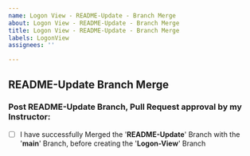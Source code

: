 ```yaml
---
name: Logon View - README-Update - Branch Merge
about: Logon View - README-Update - Branch Merge
title: Logon View - README-Update - Branch Merge
labels: LogonView
assignees: ''

---
```


## README-Update Branch Merge

### Post README-Update Branch, Pull Request approval by my Instructor:

- [ ] I have successfully Merged the '**README-Update**' Branch with the '**main**' Branch, before creating the '**Logon-View**' Branch
